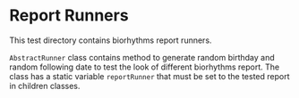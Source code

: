 # Report Runners

This test directory contains biorhythms report runners.

`AbstractRunner` class contains method to generate random birthday and random following date to test the look of
different biorhythms report. The class has a static variable `reportRunner` that must be set to the tested report in
children classes. 


